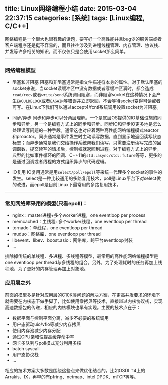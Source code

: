 title: Linux网络编程小结
date: 2015-03-04 22:37:15
categories: [系统]
tags: [Linux编程, C/C++]
---

网络编程是一个很大也很有趣的话题，要写好一个高性能并且bug少的服务端或者客户端程序还是挺不容易的，而且往往涉及到进程线程管理、内存管理、协议栈、并发等许多相关的知识，而不仅仅只是会使用socket那么简单。

----

### 网络编程模型
+ 阻塞和非阻塞
阻塞和非阻塞通常是指文件描述符本身的属性。对于默认阻塞的socket来说，当socket读缓冲区中没有数据或者写缓冲区满时，都会造成`read/recv`或者`write/send`系统调用阻塞，而非阻塞socket在这种情况下会产生`EWOULDBLOCK`或者`EAGAIN`等错误并立即返回，不会等待socket变得可读或者可写。在Linux下我们可以通过accept4/fcntl系统调用设置socket为非阻塞。
		
+ 同步/异步
同步和异步可以分两层理解。一个是底层OS提供的IO基础设施的同步和异步，另一个是编程方式上的同步和异步。同步IO和异步IO更多地是怎么处理读写问题的一种手段。通常这也对应着两种高性能网络编程模式reactor和proactor。同步通常是事件发生时主动读写数据，直到显示地返回读写状态标志；而异步通常是我们交给操作系统帮我们读写，只需要注册读写完成的回调函数，提交读写的请求后，控制权就返回到进程。对于编程方式上的异步，典型的比如事件循环的回调、C++11的`std::async/std::future`等等，更多的是通过回调或者线程的方式组织异步的代码逻辑。
		
+ IO复用
IO复用通常是用`select/poll/epoll`等来统一代理多个socket的事件的发生。select是一种比较通用的多路复用技术，poll是Linux平台下对select做的改进，而epoll是目前Linux下最常用的多路复用技术。

----
	
### 常见网络库采用的模型(只看epoll)：
+ nginx：master进程+多个worker进程，one eventloop per process
+ memcached：主线程+多个worker线程，one eventloop per thread
+ tornado：单线程，one eventloop per thread
+ muduo：网络库，one eventloop per thread
+ libevent、libev、boost.asio：网络库，跨平台eventloop封装
+ ...

排除掉传统的单线程、多进程、多线程等模型，最常用的高性能网络编程模型是one eventloop per thread与多线程的组合。另外，为了处理耗时的任务再加上线程池，为了更好的内存管理再加上对象池。


### 应用层之外
前面的模型多是针对应用层的C10K类问题的解决方案，在更高并发要求的环境下就需要在内核态下做手脚了，比如使用零拷贝等技术，直接越过内核协议栈，实现高速数据包的传递，相应的内核模块也早有实现。主要的技术点在于：

+ 数据平面与控制平面分离，减少不必要的系统调用
+ 用户态驱动uio/vfio等减少内存拷贝
+ 使用内存池减少内存分配
+ 通过CPU亲和性提高缓存命中率
+ 网卡多队列与poll模式充分利用多核
+ batch syscall
+ 用户态协议栈
+ ...

相应的技术方案大多数是围绕这些点来做优化结合的。比如OSDI '14上的Arrakis、IX，再早的有pfring、netmap、intel DPDK、mTCP等等。

